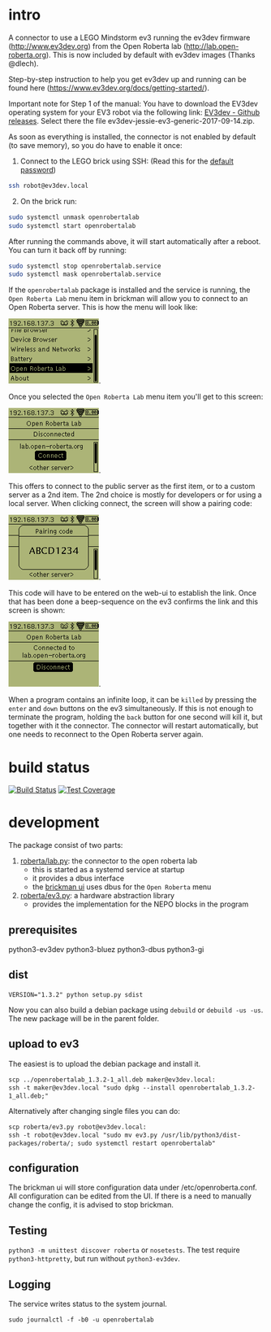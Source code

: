 # intro #
A connector to use a LEGO Mindstorm ev3 running the ev3dev firmware
(http://www.ev3dev.org) from the Open Roberta lab (http://lab.open-roberta.org).
This is now included by default with ev3dev images (Thanks @dlech). 

Step-by-step instruction to help you get ev3dev up and running can be found here (https://www.ev3dev.org/docs/getting-started/). 

Important note for Step 1 of the manual: You have to download the EV3dev operating system for your EV3 robot via the following link: [EV3dev - Github releases](https://github.com/ev3dev/ev3dev/releases/tag/ev3dev-jessie-2017-09-14).
Select there the file ev3dev-jessie-ev3-generic-2017-09-14.zip.

As soon as everything is installed, the connector is not enabled by default (to save memory), so you do have to enable it once:

1. Connect to the LEGO brick using SSH: (Read this for the [default password](http://www.ev3dev.org/docs/tutorials/connecting-to-ev3dev-with-ssh/))
```bash
ssh robot@ev3dev.local
```
2. On the brick run:
```bash
sudo systemctl unmask openrobertalab
sudo systemctl start openrobertalab
```

After running the commands above, it will start automatically after a reboot.
You can turn it back off by running:

```bash
sudo systemctl stop openrobertalab.service
sudo systemctl mask openrobertalab.service
```

If the ``openrobertalab`` package is installed and the service is running, the
``Open Roberta Lab`` menu item in brickman will allow you to connect to an Open
Roberta server. This is how the menu will look like:

![Main Menu](/docs/MenuMain.png?raw=true "Main Menu").

Once you selected the ``Open Roberta Lab`` menu item you'll get to this screen:

![Open Roberta Lab](/docs/RobertaLabDisconnected.png?raw=true "Open Roberta Lab").

This offers to connect to the public server as the first item, or to a custom
server as a 2nd item. The 2nd choice is mostly for developers or for using a
local server. When clicking connect, the screen will show a pairing code:

![Pairing Code](/docs/RobertaLabConnecting.png?raw=true "Pairing Code").

This code will have to be entered on the web-ui to establish the link. Once that
has been done a beep-sequence on the ev3 confirms the link and this screen is
shown:

![Connected](/docs/RobertaLabConnected.png?raw=true "Connected").

When a program contains an infinite loop, it can be ``killed`` by pressing
the ``enter`` and ``down`` buttons on the ev3 simultaneously. If this is not
enough to terminate the program, holding the ``back`` button for one second
will kill it, but together with it the connector. The connector will restart
automatically, but one needs to reconnect to the Open Roberta server again.

# build status #

[![Build Status](https://travis-ci.org/OpenRoberta/robertalab-ev3dev.svg?branch=develop)](https://travis-ci.org/OpenRoberta/robertalab-ev3dev/builds)
[![Test Coverage](https://codecov.io/gh/OpenRoberta/robertalab-ev3dev/branch/develop/graph/badge.svg)](https://codecov.io/gh/OpenRoberta/robertalab-ev3dev)


# development #

The package consist of two parts:

1. [roberta/lab.py](https://github.com/OpenRoberta/robertalab-ev3dev/blob/develop/roberta/lab.py): the connector to the open roberta lab
    * this is started as a systemd service at startup
    * it provides a dbus interface
    * the [brickman ui](https://github.com/ev3dev/brickman) uses dbus for the `Open Roberta` menu
2. [roberta/ev3.py](https://github.com/OpenRoberta/robertalab-ev3dev/blob/develop/roberta/ev3.py): a hardware abstraction library
    * provides the implementation for the NEPO blocks in the program

## prerequisites ##
python3-ev3dev
python3-bluez
python3-dbus
python3-gi

## dist ##

    VERSION="1.3.2" python setup.py sdist

Now you can also build a debian package using ``debuild`` or
``debuild -us -us``. The new package will be in the parent folder.

## upload to ev3 ##
The easiest is to upload the debian package and install it.

    scp ../openrobertalab_1.3.2-1_all.deb maker@ev3dev.local:
    ssh -t maker@ev3dev.local "sudo dpkg --install openrobertalab_1.3.2-1_all.deb;"

Alternatively after changing single files you can do:

    scp roberta/ev3.py robot@ev3dev.local:
    ssh -t robot@ev3dev.local "sudo mv ev3.py /usr/lib/python3/dist-packages/roberta/; sudo systemctl restart openrobertalab"

## configuration ##
The brickman ui will store configuration data under /etc/openroberta.conf. All
configuration can be edited from the UI. If there is a need to manually change
the config, it is advised to stop brickman.

## Testing ##
``python3 -m unittest discover roberta`` or ``nosetests``.
The test require ``python3-httpretty``, but run without ``python3-ev3dev``.

## Logging ##
The service writes status to the system journal.

    sudo journalctl -f -b0 -u openrobertalab
